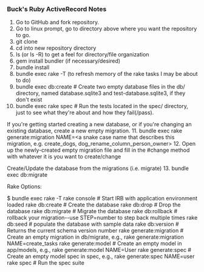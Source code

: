 ### Buck's Ruby ActiveRecord Notes

1. Go to GitHub and fork repository.
2. Go to linux prompt, go to directory above where you want the repository to go.
3. git clone <paste repository fork url>
4. cd into new repository directory
5. ls (or ls -R) to get a feel for directory/file organization
6. gem install bundler (if necessary/desired)
7. bundle install
8. bundle exec rake -T (to refresh memory of the rake tasks I may be about to do)
9. bundle exec db:create # Create two empty database files in the db/ directory, named database.sqlite3 and test-database.sqlite3, if they don't exist
10. bundle exec rake spec # Run the tests located in the spec/ directory, just to see what they're about and how they fail(/pass).

If you're getting started creating a new database, or if you're changing an existing database, create a new empty migration.
  11. bundle exec rake generate:migration NAME=<a snake case name that describes this migration, e.g. create_dogs, dog_rename_column_person_owner>
  12. Open up the newly-created empty migration file and fill in the #change method with whatever it is you want to create/change

Create/Update the database from the migrations (i.e. migrate)
13. bundle exec db:migrate


Rake Options:

$ bundle exec rake -T
rake console             # Start IRB with application environment loaded
rake db:create           # Create the database
rake db:drop             # Drop the database
rake db:migrate          # Migrate the database
rake db:rollback         # rollback your migration--use STEP=number to step back multiple times
rake db:seed             # populate the database with sample data
rake db:version          # Returns the current schema version number
rake generate:migration  # Create an empty migration in db/migrate, e.g., rake generate:migration NAME=create_tasks
rake generate:model      # Create an empty model in app/models, e.g., rake generate:model NAME=User
rake generate:spec       # Create an empty model spec in spec, e.g., rake generate:spec NAME=user
rake spec                # Run the spec suite
